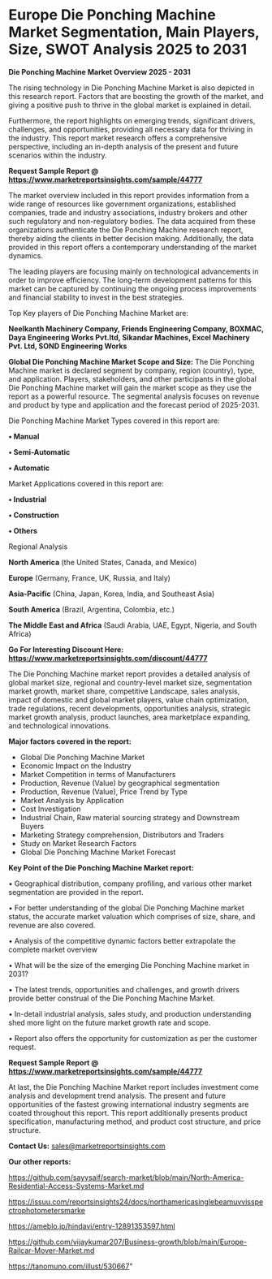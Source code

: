 # Europe Die Ponching Machine Market Segmentation, Main Players, Size, SWOT Analysis 2025 to 2031

<Strong> Die Ponching Machine Market Overview 2025 - 2031</strong>

The rising technology in Die Ponching Machine Market is also depicted in this research report. Factors that are boosting the growth of the market, and giving a positive push to thrive in the global market is explained in detail.

Furthermore, the report highlights on emerging trends, significant drivers, challenges, and opportunities, providing all necessary data for thriving in the industry. This report market research offers a comprehensive perspective, including an in-depth analysis of the present and future scenarios within the industry.

<strong>Request Sample Report @ <a href=https://www.marketreportsinsights.com/sample/44777>https://www.marketreportsinsights.com/sample/44777</a></strong>

The market overview included in this report provides information from a wide range of resources like government organizations, established companies, trade and industry associations, industry brokers and other such regulatory and non-regulatory bodies. The data acquired from these organizations authenticate the Die Ponching Machine research report, thereby aiding the clients in better decision making. Additionally, the data provided in this report offers a contemporary understanding of the market dynamics.

The leading players are focusing mainly on technological advancements in order to improve efficiency. The long-term development patterns for this market can be captured by continuing the ongoing process improvements and financial stability to invest in the best strategies.

Top Key players of Die Ponching Machine Market are:

<strong>Neelkanth Machinery Company, Friends Engineering Company, BOXMAC, Daya Engineering Works Pvt.ltd, Sikandar Machines, Excel Machinery Pvt. Ltd, SOND Engineering Works</strong>

<strong><b>Global Die Ponching Machine Market Scope and Size:</b></strong>
The Die Ponching Machine market is declared segment by company, region (country), type, and application. Players, stakeholders, and other participants in the global Die Ponching Machine market will gain the market scope as they use the report as a powerful resource. The segmental analysis focuses on revenue and product by type and application and the forecast period of 2025-2031.

Die Ponching Machine Market Types covered in this report are:

<strong>•  Manual

•  Semi-Automatic

•  Automatic</strong>

Market Applications covered in this report are:

<strong>•  Industrial

•  Construction

•  Others</strong> 

Regional Analysis

<strong>North America</strong> (the United States, Canada, and Mexico)

<strong>Europe</strong> (Germany, France, UK, Russia, and Italy)

<strong>Asia-Pacific</strong> (China, Japan, Korea, India, and Southeast Asia)

<strong>South America</strong> (Brazil, Argentina, Colombia, etc.)

<strong>The Middle East and Africa</strong> (Saudi Arabia, UAE, Egypt, Nigeria, and South Africa)

<strong>Go For Interesting Discount Here: <a href=https://www.marketreportsinsights.com/discount/44777>https://www.marketreportsinsights.com/discount/44777</a></strong>

The Die Ponching Machine market report provides a detailed analysis of global market size, regional and country-level market size, segmentation market growth, market share, competitive Landscape, sales analysis, impact of domestic and global market players, value chain optimization, trade regulations, recent developments, opportunities analysis, strategic market growth analysis, product launches, area marketplace expanding, and technological innovations.

<strong><b>Major factors covered in the report:</b></strong>
<ul>
  <li>Global Die Ponching Machine Market </li>
  <li>Economic Impact on the Industry</li>
  <li>Market Competition in terms of Manufacturers</li>
  <li>Production, Revenue (Value) by geographical segmentation</li>
  <li>Production, Revenue (Value), Price Trend by Type</li>
  <li>Market Analysis by Application</li>
  <li>Cost Investigation</li>
  <li>Industrial Chain, Raw material sourcing strategy and Downstream Buyers</li>
  <li>Marketing Strategy comprehension, Distributors and Traders</li>
  <li>Study on Market Research Factors</li>
  <li>Global Die Ponching Machine Market Forecast</li>
</ul>

<strong><b>Key Point of the Die Ponching Machine Market report:</b></strong>

• Geographical distribution, company profiling, and various other market segmentation are provided in the report.

• For better understanding of the global Die Ponching Machine market status, the accurate market valuation which comprises of size, share, and revenue are also covered.

• Analysis of the competitive dynamic factors better extrapolate the complete market overview

• What will be the size of the emerging Die Ponching Machine market in 2031?

• The latest trends, opportunities and challenges, and growth drivers provide better construal of the Die Ponching Machine Market.

• In-detail industrial analysis, sales study, and production understanding shed more light on the future market growth rate and scope.

• Report also offers the opportunity for customization as per the customer request.

<strong>Request Sample Report @ <a href=https://www.marketreportsinsights.com/sample/44777>https://www.marketreportsinsights.com/sample/44777</a></strong>

At last, the Die Ponching Machine Market report includes investment come analysis and development trend analysis. The present and future opportunities of the fastest growing international industry segments are coated throughout this report. This report additionally presents product specification, manufacturing method, and product cost structure, and price structure.

<strong>Contact Us:</strong>
sales@marketreportsinsights.com

<strong>Our other reports:</strong>

<a href=https://github.com/sayysaif/search-market/blob/main/North-America-Residential-Access-Systems-Market.md>https://github.com/sayysaif/search-market/blob/main/North-America-Residential-Access-Systems-Market.md</a>

<a href=https://issuu.com/reportsinsights24/docs/northamericasinglebeamuvvisspectrophotometersmarke>https://issuu.com/reportsinsights24/docs/northamericasinglebeamuvvisspectrophotometersmarke</a>

<a href=https://ameblo.jp/hindavi/entry-12891353597.html>https://ameblo.jp/hindavi/entry-12891353597.html</a>

<a href=https://github.com/vijaykumar207/Business-growth/blob/main/Europe-Railcar-Mover-Market.md>https://github.com/vijaykumar207/Business-growth/blob/main/Europe-Railcar-Mover-Market.md</a>

<a href=https://tanomuno.com/illust/530667>https://tanomuno.com/illust/530667</a>"
